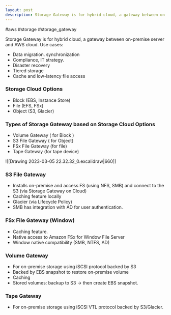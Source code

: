 ```yaml
---
layout: post
description: Storage Gateway is for hybrid cloud, a gateway between on-premise server and AWS cloud.
---
```


#aws #storage #storage_gateway

Storage Gateway is for hybrid cloud, a gateway between on-premise server and AWS cloud.
Use cases:
- Data migration. synchronization
- Compliance, IT strategy.
- Disaster recovery
- Tiered storage
- Cache and low-latency file access

### Storage Cloud Options
- Block (EBS, Instance Store)
- File (EFS, FSx)
- Object (S3, Glacier)

### Types of Storage Gateway based on Storage Cloud Options
- Volume Gateway ( for Block )
- S3 File Gateway ( for Object)
- FSx File Gateway (for file)
- Tape Gateway (for tape device)

![[Drawing 2023-03-05 22.32.32_0.excalidraw|660]]

### S3 File Gateway
- Installs on-premise and access FS (using NFS, SMB) and connect to the S3 (via Storage Gateway on Cloud)
- Caching feature locally
- Glacier (via Lifecycle Policy)
- SMB has integration with AD for user authentication. 

### FSx File Gateway (Window)
- Caching feature.
- Native access to Amazon FSx for Window File Server
- Window native compatibility (SMB, NTFS, AD)

### Volume Gateway
- For on-premise storage using iSCSI protocol backed by S3 
- Backed by EBS snapshot to restore on-premise volume
- Caching
- Stored volumes: backup to S3 -> then create EBS snapshot. 

### Tape Gateway 
- For on-premise storage using iSCSI VTL protocol backed by S3/Glacier.